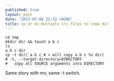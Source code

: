 ```yaml
---
published: true
layout: post
date: '2017-07-06 22:32 +0200'
title: cp or mv multiple src files to some dir
---
```

    cd tmp
    mkdir dir && touch a b c
    ls
    a b c dir
    cp -t dir/ a b c # < will copy a b c to dir/
    # -t, --target-directory=DIRECTORY
    # 	copy all SOURCE arguments into DIRECTORY
    
Same story with mv, same -t switch.